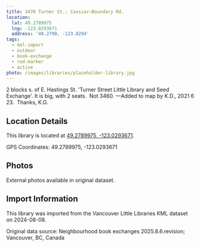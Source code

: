```yaml
---
title: 3470 Turner St.; Cassiar—Boundary Rd.
location:
  lat: 49.2789975
  lng: -123.0293671
  address: '49.2790, -123.0294'
tags:
  - kml-import
  - outdoor
  - book-exchange
  - red-marker
  - active
photo: /images/libraries/placeholder-library.jpg
---
```

2 blocks s. of E. Hastings St.
'Turner Street Little Library and Seed Exchange'.
It is big, with 2 seats.  Not 3460.
—Added to map by K.D., 2021 6 23.  Thanks, K.G.

## Location Details

This library is located at [49.2789975, -123.0293671](https://www.google.com/maps?q=49.2789975,-123.0293671).

GPS Coordinates: 49.2789975, -123.0293671

## Photos

External photos available in original dataset.

## Import Information

This library was imported from the Vancouver Little Libraries KML dataset on 2024-08-08.

Original data source: Neighbourhood book exchanges 2025.8.6.revision; Vancouver, BC, Canada
